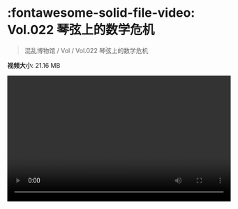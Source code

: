 # :fontawesome-solid-file-video: Vol.022 琴弦上的数学危机

> 混乱博物馆 / Vol / Vol.022 琴弦上的数学危机

**视频大小**: 21.16 MB

<video id="V-769814486f2ba3ac7e446797bd1c89ee" width="512" height="288" preload="none" playsinline webkit-playsinline></video>